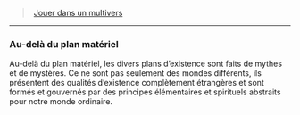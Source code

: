 ﻿---
!GenericItem
Id: planes_hd.md#au-delà-du-plan-matériel
ParentLink: planes_hd.md#jouer-dans-un-multivers
Name: Au-delà du plan matériel
ParentName: Jouer dans un multivers
NameLevel: 3
Attributes:
  Name: Au-delà du plan matériel
  Markdown: >+
    ### <!--Name-->Au-delà du plan matériel<!--/Name-->


    Au-delà du plan matériel, les divers plans d’existence sont faits de mythes et de mystères. Ce ne sont pas seulement des mondes différents, ils présentent des qualités d’existence complètement étrangères et sont formés et gouvernés par des principes élémentaires et spirituels abstraits pour notre monde ordinaire.

AttributesDictionary: >+
  Name: Au-delà du plan matériel

  Markdown: >+

    ### <!--Name-->Au-delà du plan matériel<!--/Name-->





    Au-delà du plan matériel, les divers plans d’existence sont faits de mythes et de mystères. Ce ne sont pas seulement des mondes différents, ils présentent des qualités d’existence complètement étrangères et sont formés et gouvernés par des principes élémentaires et spirituels abstraits pour notre monde ordinaire.



---
> [Jouer dans un multivers](hd_planes.md)

---

### Au-delà du plan matériel

Au-delà du plan matériel, les divers plans d’existence sont faits de mythes et de mystères. Ce ne sont pas seulement des mondes différents, ils présentent des qualités d’existence complètement étrangères et sont formés et gouvernés par des principes élémentaires et spirituels abstraits pour notre monde ordinaire.


